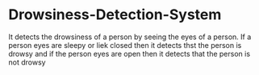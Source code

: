 # Drowsiness-Detection-System

It detects the drowsiness of a person by seeing the eyes of a person. If a person eyes are sleepy or liek closed then it detects thst the person is drowsy and if the person eyes are open then it detects that the person is not drowsy
